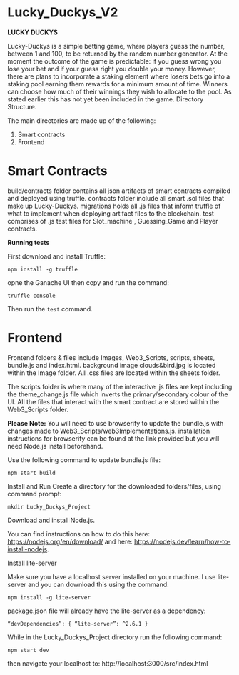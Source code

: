 # Lucky_Duckys_V2

**LUCKY DUCKYS**

Lucky-Duckys is a simple betting game, where players guess the number, between 1 and 100, to be returned by the random number generator. 
At the moment the outcome of the game is predictable: if you guess wrong you lose your bet and if your guess right you double your money. 
However, there are plans to incorporate a staking element where losers bets go into a staking pool earning them rewards for a minimum amount of time. Winners can choose how much of their winnings they wish to allocate to the pool. As stated earlier this has not yet been included in the game.
Directory Structure.

The main directories are made up of the following:

  1.	Smart contracts 
  2.	Frontend
  
# **Smart Contracts**

build/contracts folder contains all json artifacts of smart contracts compiled and deployed using truffle.
contracts folder include all smart .sol files that make up Lucky-Duckys.
migrations holds all .js files that inform truffle of what to implement when deploying artifact files to the blockchain.
test comprises of .js test files for Slot_machine , Guessing_Game and Player contracts.

**Running tests**

First download and install Truffle:

`npm install -g truffle` 

opne the Ganache UI then copy and run the command:

`truffle console`

Then run the `test` command.

# **Frontend**

Frontend folders & files include Images, Web3_Scripts, scripts, sheets, bundle.js and index.html. 
background image clouds&bird.jpg is located within the Image folder. 
All .css files are located within the sheets folder. 

The scripts folder is where many of the interactive .js files are kept including the theme_change.js file which inverts the primary/secondary colour of the UI. 
All the files that interact with the smart contract are stored within the Web3_Scripts folder.

**Please Note:**
You will need to use browserify to update the bundle.js with changes made to Web3_Scripts/web3Implementations.js. installation instructions for browserify can be found at the link provided but you will need Node.js install beforehand.

Use the following command to update bundle.js file:

	npm start build

Install and Run
Create a directory for the downloaded folders/files, using command prompt:

  `mkdir Lucky_Duckys_Project`

Download and install Node.js. 

You can find instructions on how to do this here: https://nodejs.org/en/download/ and here: https://nodejs.dev/learn/how-to-install-nodejs.

Install lite-server

Make sure you have a localhost server installed on your machine. I use lite-server and you can download this using the command:

`npm install -g lite-server`


package.json file will already have the lite-server as a dependency:


`“devDependencies”: {
     	    “lite-server”: ^2.6.1
}`


While in the Lucky_Duckys_Project directory run the following command:

	npm start dev

then navigate your localhost to: http://localhost:3000/src/index.html


